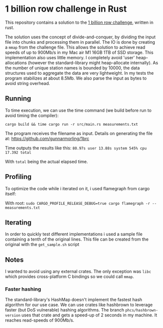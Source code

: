 # 1 billion row challenge in Rust

This repository contains a solution to the [1 billion row challenge](https://github.com/gunnarmorling/1brc), written in rust.

The solution uses the concept of divide-and-conquer, by dividing the input file into chunks and processing them in parallel.
The IO is done by creating a `mmap` from the challenge file. This allows the solution to achieve read speeds of up to 900Mb/s in my Mac air M1 16GB 1TB of SSD storage.
This implementation also uses little memory. I completely avoid 'user' heap-allocations (however the standard-library might heap-allocate internally). As the number of unique station names is bounded by 10000, the data structures used to aggregate the data are very lightweight. In my tests the program stabilizes at about 8.5Mb.
We also parse the input as bytes to avoid string overhead.


## Running

To time execution, we can use the time command (we build before run to avoid timing the compiler):
```
cargo build && time cargo run -r src/main.rs measurements.txt
```

The program receives the filename as input. Details on generating the file at:
https://github.com/gunnarmorling/1brc

Time outputs the results like this:
`80.97s user 13.88s system 545% cpu 17.392 total`

With `total` being the actual elapsed time.

## Profiling

To optimize the code while i iterated on it, i used flamegraph from cargo itself:

With root:
`sudo CARGO_PROFILE_RELEASE_DEBUG=true cargo flamegraph -r -- measurements.txt`

## Iterating

In order to quickly test different implementations i used a sample file containing a tenth of the original lines. This file can be created from the original with the `get_sample.sh` script

## Notes

I wanted to avoid using any external crates. The only exception was `libc` which provides cross-platform C bindings so we could call `mmap`.

### Faster hashing

The standard-library's HashMap doesn't implement the fastest hash algorithm for our use case. We can use crates like hashbrown to leverage faster (but DoS vulnerable) hashing algorithms.
The branch `phcs/hashbrown-version` uses that crate and gets a speed-up of 2 seconds in my machine. It reaches read-speeds of 900Mb/s.